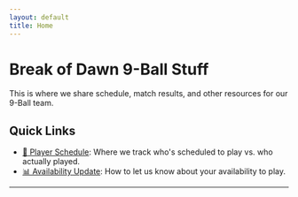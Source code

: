 ```yaml
---
layout: default
title: Home
---
```


# Break of Dawn 9-Ball Stuff

This is where we share schedule, match results, and other resources for our 9-Ball team.  

## Quick Links
- [📅 Player Schedule](/schedule.html):  Where we track who's scheduled to play vs. who actually played.
- [📊 Availability Update](/availability.html):  How to let us know about your availability to play.

---
